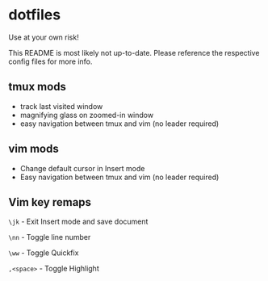 # dotfiles

Use at your own risk!

This README is most likely not up-to-date. Please reference the respective config files for more info.

## tmux mods
* track last visited window
* magnifying glass on zoomed-in window
* easy navigation between tmux and vim (no leader required)

## vim mods
* Change default cursor in Insert mode
* Easy navigation between tmux and vim (no leader required)

## Vim key remaps

`\jk` - Exit Insert mode and save document

`\nn` - Toggle line number

`\ww` - Toggle Quickfix

`,<space>` - Toggle Highlight
